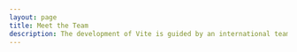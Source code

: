 ```yaml
---
layout: page
title: Meet the Team
description: The development of Vite is guided by an international team.
---
```


<div class="comment-container"></div>

<script setup>
import { onMounted, watch } from 'vue';   
import 'gitalk/dist/gitalk.css'
import Gitalk from 'gitalk'
const initGitalk = () => {
  if (typeof window !== undefined) {
    const s_div = document.createElement('div'); // 创建节点
    s_div.setAttribute('id', 'gitalk-page-container'); // 设置id
    const container = document.querySelector('.comment-container'); // querySelector的节点可自己根据自己想加载的地方设置
    if (container) {
      emptyNode(container);
      container.appendChild(s_div);
      const gitment = new Gitalk({
        id: { name: `${location.pathname.replace(/\W/g, '')}` }, // 可选。默认为 location.href
        owner: '*****', // GitHub repository 所有者
        repo: '**********', // GitHub repository
        clientID: '*************', // 自己的clientID
        clientSecret: '*************', // 自己的clientSecret
        admin: ['lesonky'], // GitHub repository 所有者
        labels: [{ name: 'Gitalk' }], // GitHub issue 的标签
        createIssueManually: true, //如果当前页面没有相应的 isssue 且登录的用户属于 admin，则会自动创建 issue。如果设置为 true，则显示一个初始化页面，创建 issue 需要点击 init 按钮。
        // proxy: "https://vercel.younglina.top/github_access_token",
      });
      gitment.render('gitalk-page-container');
    }
  }
};
onMounted(initGitalk);

watch(
  () => route.path,
  () => {
    initGitalk();
  }
);
</script>